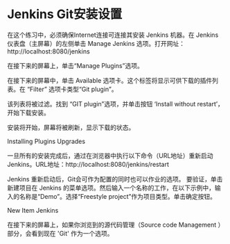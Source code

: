 # Jenkins Git安装设置

在这个练习中，必须确保Internet连接可连接其安装 Jenkins 机器。在 Jenkins 仪表盘（主屏幕）的左侧单击 Manage Jenkins 选项。打开网址：http://localhost:8080/jenkins





在接下来的屏幕上，单击“Manage Plugins”选项。



在接下来的屏幕中，单击 Available 选项卡。这个标签将显示可供下载的插件列表。在 “Filter” 选项卡类型“Git plugin”。





该列表将被过滤。找到 “GIT plugin”选项，并单击按钮 ‘Install without restart’，开始下载安装。





安装将开始，屏幕将被刷新，显示下载的状态。

Installing Plugins Upgrades





一旦所有的安装完成后，通过在浏览器中执行以下命令（URL地址）重新启动 Jenkins。URL地址：http://localhost:8080/jenkins/restart



Jenkins 重新启动后，Git会可作为配置的同时也可以作业的选项。 要验证，单击新建项目在 Jenkins 的菜单选项。然后输入一个名称的工作，在以下示例中，输入的名称是“Demo”。选择“Freestyle project”作为项目类型。单击确定按钮。

New Item Jenkins

在接下来的屏幕上，如果你浏览到的源代码管理（Source code Management ）部分，会看到现在 'Git' 作为一个选项。

